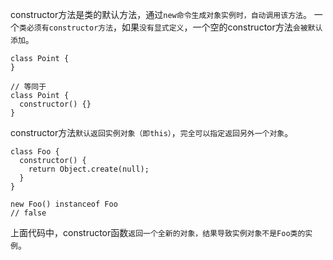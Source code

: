 constructor方法是类的默认方法，通过`new命令生成对象实例时，自动调用该方法`。
一个`类必须有constructor方法`，如果`没有显式定义`，一个空的constructor方法`会被默认添加`。
```
class Point {
}

// 等同于
class Point {
  constructor() {}
}
```
constructor方法`默认返回实例对象（即this）`，`完全可以指定返回另外一个对象`。
```
class Foo {
  constructor() {
    return Object.create(null);
  }
}

new Foo() instanceof Foo
// false
```
上面代码中，constructor函数`返回一个全新的对象，结果导致实例对象不是Foo类的实例`。
